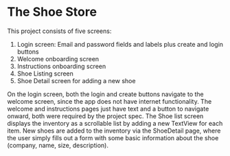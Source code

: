 # The Shoe Store

This project consists of five screens:

1. Login screen: Email and password fields and labels plus create and login buttons
2. Welcome onboarding screen
3. Instructions onboarding screen
4. Shoe Listing screen
5. Shoe Detail screen for adding a new shoe

 On the login screen, both the login and create buttons navigate to the welcome screen, since the app does not have internet functionality. The welcome and instructions pages just have text and a button to navigate onward, both were required by the project spec. The Shoe list screen displays the inventory as a scrollable list by adding a new TextView for each item. New shoes are added to the inventory via the ShoeDetail page, where the user simply fills out a form with some basic information about the shoe (company, name, size, description).
